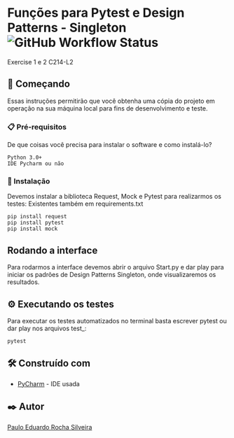 # Funções para Pytest e Design Patterns - Singleton ![GitHub Workflow Status](https://img.shields.io/github/workflow/status/pauloeduard0/pytest-functions/Python%20application)

Exercise 1 e 2 C214-L2

## 🚀 Começando

Essas instruções permitirão que você obtenha uma cópia do projeto em operação na sua máquina local para fins de desenvolvimento e teste.

### 📋 Pré-requisitos

De que coisas você precisa para instalar o software e como instalá-lo?

```
Python 3.0+
IDE Pycharm ou não
```

### 🔧 Instalação

Devemos instalar a biblioteca Request, Mock e Pytest para realizarmos os testes:
Existentes também em requirements.txt

```
pip install request
pip install pytest
pip install mock
```

## Rodando a interface

Para rodarmos a interface devemos abrir o arquivo Start.py e dar play para iniciar os padrões de Design Patterns Singleton, onde visualizaremos os resultados.

## ⚙️ Executando os testes

Para executar os testes automatizados no terminal basta escrever pytest ou dar play nos arquivos test_:

```
pytest
```

## 🛠️ Construído com

* [PyCharm](https://www.jetbrains.com/pt-br/pycharm/) - IDE usada

## ✒️ Autor

[Paulo Eduardo Rocha Silveira](https://github.com/pauloeduard0)
